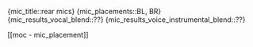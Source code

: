 
{mic_title::rear mics}
{mic_placements::BL, BR}
{mic_results_vocal_blend::??}
{mic_results_voice_instrumental_blend::??}

[[moc - mic_placement]]